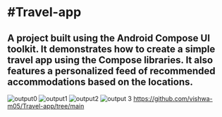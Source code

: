#Travel-app
============
A project built using the Android Compose UI toolkit. It demonstrates how to create a simple travel app using the Compose libraries. It also features a personalized feed of recommended accommodations based on the locations.
------------------------------------------

![output0](https://github.com/user-attachments/assets/baada2dc-6891-4673-84c1-503881c0fc51)
![output1](https://github.com/user-attachments/assets/80a9bd60-81c0-41cc-b7a2-4d7f0d4f7223)
![output2](https://github.com/user-attachments/assets/1c5a71ef-44a7-4121-8787-136d17a19925)
![output 3](https://github.com/user-attachments/assets/add7b598-6b36-4825-a909-8af4227ddcda)
https://github.com/vishwa-m05/Travel-app/tree/main


